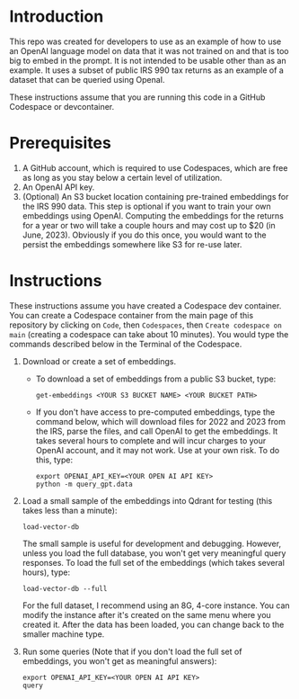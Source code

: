 # Introduction

This repo was created for developers to use as an example of how
to use an OpenAI language model on data that it was not trained on
and that is too big to embed in the prompt.  It is not intended
to be usable other than as an example.  It uses a subset of public
IRS 990 tax returns as an example of a dataset that can be queried
using OpenaI.

These instructions assume that you are running this code in a GitHub
Codespace or devcontainer.

# Prerequisites

1. A GitHub account, which is required to use Codespaces, which are free as long as
   you stay below a certain level of utilization.
2. An OpenAI API key.
3. (Optional) An S3 bucket location containing pre-trained embeddings for the
   IRS 990 data.  This step is optional if you want to train your own
   embeddings using OpenAI.  Computing the embeddings for the returns
   for a year or two will take a couple hours and may cost up to $20 (in June, 2023).
   Obviously if you do this once, you would want to the persist the
   embeddings somewhere like S3 for re-use later.

# Instructions

These instructions assume you have created a Codespace dev container.  You can
create a Codespace container from the main page of this repository by clicking
on `Code`, then `Codespaces`, then `Create codespace on main`
(creating a codespace can take about 10 minutes).
You would type the commands described below in the Terminal of the Codespace.

1. Download or create a set of embeddings.
   * To download a set of embeddings from a public S3 bucket, type:

     ```
     get-embeddings <YOUR S3 BUCKET NAME> <YOUR BUCKET PATH>
     ```

   * If you don't have access to pre-computed embeddings, type the command below,
     which will download files for 2022 and 2023 from the IRS,
     parse the files, and call OpenAI to get the embeddings.
     It takes several hours to complete and will incur charges to
     your OpenAI account, and it may not work.  Use at your own risk.
     To do this, type:

     ```
     export OPENAI_API_KEY=<YOUR OPEN AI API KEY>
     python -m query_gpt.data
     ```

2. Load a small sample of the embeddings into Qdrant for testing (this takes less than a minute):

   ```
   load-vector-db
   ```

   The small sample is useful for development and debugging.  However, unless
   you load the full database, you won't get very meaningful query responses.
   To load the full set of the embeddings (which takes several hours), type:

   ```
   load-vector-db --full
   ```

   For the full dataset, I recommend using an 8G, 4-core instance.  You can
   modify the instance after it's created on the same menu where you created it.
   After the data has been loaded, you can change back to the smaller machine type.

3. Run some queries (Note that if you don't load the full set of embeddings, you won't get
   as meaningful answers):

   ```
   export OPENAI_API_KEY=<YOUR OPEN AI API KEY>
   query
   ```
   
   
   

